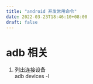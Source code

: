 ```yaml
---
title: "android 开发常用命令"
date: 2022-03-23T18:46:10+08:00
draft: false
---
```


# adb 相关  
1. 列出连接设备  
adb devices -l
